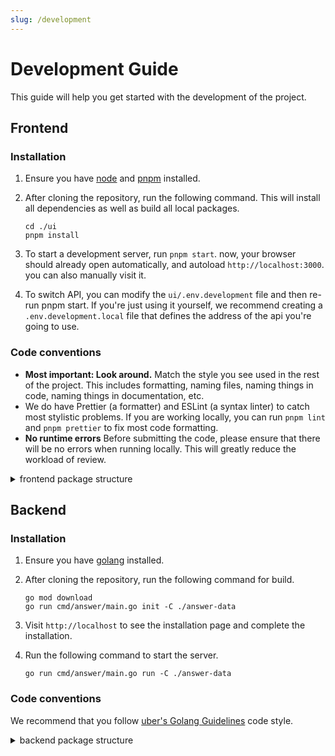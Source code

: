 ```yaml
---
slug: /development
---
```

# Development Guide

This guide will help you get started with the development of the project.

## Frontend

### Installation


1. Ensure you have [node](https://nodejs.org/en) and [pnpm](https://pnpm.io/installation) installed.
2. After cloning the repository, run the following command. This will install all dependencies as well as build all local packages.

    ```shell
    cd ./ui
    pnpm install
    ```

3. To start a development server, run `pnpm start`. now, your browser should already open automatically, and autoload `http://localhost:3000`. you can also manually visit it.
4. To switch API, you can modify the `ui/.env.development` file and then re-run pnpm start. If you're just using it yourself, we recommend creating a `.env.development.local` file that defines the address of the api you're going to use.

### Code conventions

- **Most important: Look around.** Match the style you see used in the rest of the project. This includes formatting, naming files, naming things in code, naming things in documentation, etc.
- We do have Prettier (a formatter) and ESLint (a syntax linter) to catch most stylistic problems. If you are working locally, you can run  `pnpm lint` and `pnpm prettier` to fix most code formatting.
- **No runtime errors** Before submitting the code, please ensure that there will be no errors when running locally. This will greatly reduce the workload of review.

<details>
  <summary>frontend package structure</summary>
  <div>
    ```
.
├── cmd
├── configs
├── ...
└── ui (front-end project starts here)
      ├── build (built results directory, usually without concern)
      ├── public (html template for public)
      ├── scripts (some scripting tools on front-end project)
      ├── src (almost all front-end resources are here)
            ├── assets (static resources)
            ├── common (project information/data defined here)
            ├── components (all components of the project)
            ├── hooks (all hooks of the project)
            ├── i18n (Initialize the front-end i18n)
            ├── pages (all pages of the project)
            ├── router (Project routing definition)
            ├── services (all data api of the project)
            ├── stores (all data stores of the project)
            ├── utils (all utils of the project)
            ├── plugins (UI Plugin Development & Debugging Directory)
```
  </div>
</details>

## Backend

### Installation

1. Ensure you have [golang](https://go.dev/doc/install) installed.
2. After cloning the repository, run the following command for build.

    ```shell
    go mod download
    go run cmd/answer/main.go init -C ./answer-data
    ```

3. Visit `http://localhost` to see the installation page and complete the installation.

4. Run the following command to start the server.

    ```shell
    go run cmd/answer/main.go run -C ./answer-data
    ```

### Code conventions

We recommend that you follow [uber's Golang Guidelines](https://github.com/uber-go/guide) code style.

<details>
  <summary>backend package structure</summary>
  <div>
    ```
.
├── cmd (main binary)
├── configs (default configuration)
├── docs (swagger documentation)
├── i18n (International translation)
├── internal
      ├── base (Basic component without service attributes)
            ├── conf (Configuration)
            ├── constant (constant)
            ├── data (database/cache)
            ├── handler (request/response handler)
            ├── middleware (http middleware)
            ├── pager (Pagination)
            ├── reason (error reason key use to translator)
            ├── server (http server)
            ├── translator (translator for translate international)
            └── validator (validator for validate request)
      ├── cli (binary commands)
      ├── controller (request handler controller for user)
      ├── controller_backyard (request handler controller for admin)
      ├── entity (all entity about database table)
      ├── install (installation related)
      ├── migrations (upgrade related)
      ├── repo (database/cache operations)
      ├── router (http router)
      ├── schema (request/response schema)
      └── service (business logic)
├── pkg (tools or third party)
└── ui (frontend)
```
  </div>
</details>
